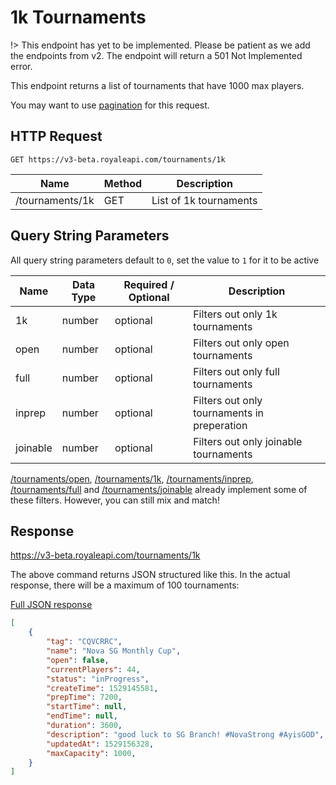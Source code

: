 # 1k Tournaments

!> This endpoint has yet to be implemented. Please be patient as we add the endpoints from v2. The endpoint will return a 501 Not Implemented error.

This endpoint returns a list of tournaments that have 1000 max players.

You may want to use [pagination](pagination) for this request.

## HTTP Request
`GET https://v3-beta.royaleapi.com/tournaments/1k`

Name | Method | Description
--- | --- | ---
/tournaments/1k | GET | List of 1k tournaments

## Query String Parameters

All query string parameters default to `0`, set the value to `1` for it to be active

Name     | Data Type | Required / Optional | Description
-------- | --- | --- | ---
1k       | number | optional | Filters out only 1k tournaments
open     | number | optional | Filters out only open tournaments
full     | number | optional | Filters out only full tournaments
inprep   | number | optional | Filters out only tournaments in preperation
joinable | number | optional | Filters out only joinable tournaments

[/tournaments/open](/endpoints/tournaments_open), [/tournaments/1k](/endpoints/tournaments_1k), [/tournaments/inprep](/endpoints/tournaments_inprep), [/tournaments/full](/endpoints/tournaments_full) and [/tournaments/joinable](/endpoints/tournaments_joinable) already implement some of these filters. However, you can still mix and match!

## Response
https://v3-beta.royaleapi.com/tournaments/1k

The above command returns JSON structured like this. In the actual response, there will be a maximum of 100 tournaments:

<a href="/json/tournaments_1k.json">Full JSON response</a>

```json
[
    {
        "tag": "CQVCRRC",
        "name": "Nova SG Monthly Cup",
        "open": false,
        "currentPlayers": 44,
        "status": "inProgress",
        "createTime": 1529145581,
        "prepTime": 7200,
        "startTime": null,
        "endTime": null,
        "duration": 3600,
        "description": "good luck to SG Branch! #NovaStrong #AyisGOD",
        "updatedAt": 1529156328,
        "maxCapacity": 1000,
    }
]
```
